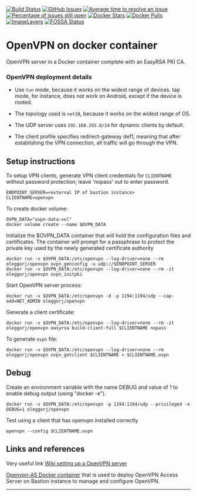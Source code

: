 [![Build Status](https://travis-ci.org/OlegGorj/openvpn-on-docker.svg?branch=master)](https://travis-ci.org/OlegGorj/openvpn-on-docker)
[![GitHub Issues](https://img.shields.io/github/issues/OlegGorJ/openvpn-on-docker.svg)](https://github.com/OlegGorJ/openvpn-on-docker/issues)
[![Average time to resolve an issue](http://isitmaintained.com/badge/resolution/OlegGorJ/openvpn-on-docker.svg)](http://isitmaintained.com/project/OlegGorJ/openvpn-on-docker "Average time to resolve an issue")
[![Percentage of issues still open](http://isitmaintained.com/badge/open/OlegGorJ/openvpn-on-docker.svg)](http://isitmaintained.com/project/OlegGorJ/openvpn-on-docker "Percentage of issues still open")
[![Docker Stars](https://img.shields.io/docker/stars/oleggorj/openvpn.svg)](https://hub.docker.com/r/oleggorj/openvpn/)
[![Docker Pulls](https://img.shields.io/docker/pulls/oleggorj/openvpn.svg)](https://hub.docker.com/r/oleggorj/openvpn/)
[![ImageLayers](https://images.microbadger.com/badges/image/oleggorj/openvpn.svg)](https://microbadger.com/#/images/oleggorj/openvpn)
[![FOSSA Status](https://app.fossa.io/api/projects/git%2Bgithub.com%2FOlegGorj%2Fopenvpn-on-docker.svg?type=shield)](https://app.fossa.io/projects/git%2Bgithub.com%2FOlegGorj%2Fopenvpn-on-docker?ref=badge_shield)

# OpenVPN on docker container

OpenVPN server in a Docker container complete with an EasyRSA PKI CA.


### OpenVPN deployment details

- Use `tun` mode, because it works on the widest range of devices. tap mode, for instance, does not work on Android, except if the device is rooted.

- The topology used is `net30`, because it works on the widest range of OS.

- The UDP server uses `192.168.255.0/24` for dynamic clients by default.

- The client profile specifies redirect-gateway def1, meaning that after establishing the VPN connection, all traffic will go through the VPN.



## Setup instructions

To setup VPN clients, generate VPN client credentials for `CLIENTNAME` without password protection; leave 'nopass' out to enter password.

```
ENDPOINT_SERVER=<external IP of bastion instance>
CLIENTNAME=openvpn
```

To create docker volume:

```
OVPN_DATA="ovpn-data-vol"
docker volume create --name $OVPN_DATA
```

Initialize the $OVPN_DATA container that will hold the configuration files and certificates. The container will prompt for a passphrase to protect the private key used by the newly generated certificate authority

```
docker run -v $OVPN_DATA:/etc/openvpn --log-driver=none --rm oleggorj/openvpn ovpn_genconfig -u udp://$ENDPOINT_SERVER
docker run -v $OVPN_DATA:/etc/openvpn --log-driver=none --rm -it oleggorj/openvpn ovpn_initpki
```

Start OpenVPN server process:

```
docker run -v $OVPN_DATA:/etc/openvpn -d -p 1194:1194/udp --cap-add=NET_ADMIN oleggorj/openvpn
```

Generate a client certificate:

```
docker run -v $OVPN_DATA:/etc/openvpn --log-driver=none --rm -it oleggorj/openvpn easyrsa build-client-full $CLIENTNAME nopass
```

To generate `ovpn` file:

```
docker run -v $OVPN_DATA:/etc/openvpn --log-driver=none --rm oleggorj/openvpn ovpn_getclient $CLIENTNAME > $CLIENTNAME.ovpn
```



## Debug

Create an environment variable with the name DEBUG and value of 1 to enable debug output (using "docker -e").

```
docker run -v $OVPN_DATA:/etc/openvpn -p 1194:1194/udp --privileged -e DEBUG=1 oleggorj/openvpn
```

Test using a client that has openvpn installed correctly

```
openvpn --config $CLIENTNAME.ovpn
```



## Links and references

Very useful link [Wiki setting up a OpenVPN server](https://wiki.alpinelinux.org/w/index.php?title=Setting_up_a_OpenVPN_server&redirect=no)

[Openvpn-AS Docker container](https://hub.docker.com/r/linuxserver/openvpn-as/) that is used to deploy OpenVPN Access Server on Bastion instance to manage and configure OpenVPN.




---
